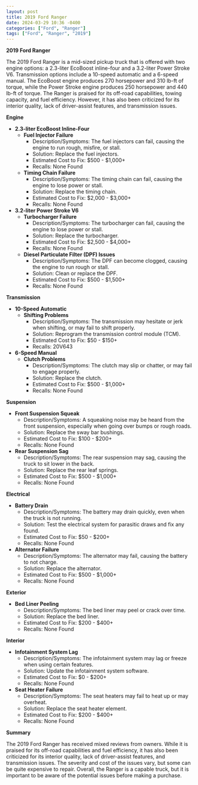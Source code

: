 ```yaml
---
layout: post
title: 2019 Ford Ranger
date: 2024-03-29 10:36 -0400
categories: ["Ford", "Ranger"]
tags: ["Ford", "Ranger", "2019"]
---
```

**2019 Ford Ranger**

The 2019 Ford Ranger is a mid-sized pickup truck that is offered with two engine options: a 2.3-liter EcoBoost inline-four and a 3.2-liter Power Stroke V6. Transmission options include a 10-speed automatic and a 6-speed manual. The EcoBoost engine produces 270 horsepower and 310 lb-ft of torque, while the Power Stroke engine produces 250 horsepower and 440 lb-ft of torque. The Ranger is praised for its off-road capabilities, towing capacity, and fuel efficiency. However, it has also been criticized for its interior quality, lack of driver-assist features, and transmission issues.

**Engine**

* **2.3-liter EcoBoost Inline-Four**
    * **Fuel Injector Failure**
        * Description/Symptoms: The fuel injectors can fail, causing the engine to run rough, misfire, or stall.
        * Solution: Replace the fuel injectors.
        * Estimated Cost to Fix: $500 - $1,000+
        * Recalls: None Found
    * **Timing Chain Failure**
        * Description/Symptoms: The timing chain can fail, causing the engine to lose power or stall.
        * Solution: Replace the timing chain.
        * Estimated Cost to Fix: $2,000 - $3,000+
        * Recalls: None Found
* **3.2-liter Power Stroke V6**
    * **Turbocharger Failure**
        * Description/Symptoms: The turbocharger can fail, causing the engine to lose power or stall.
        * Solution: Replace the turbocharger.
        * Estimated Cost to Fix: $2,500 - $4,000+
        * Recalls: None Found
    * **Diesel Particulate Filter (DPF) Issues**
        * Description/Symptoms: The DPF can become clogged, causing the engine to run rough or stall.
        * Solution: Clean or replace the DPF.
        * Estimated Cost to Fix: $500 - $1,500+
        * Recalls: None Found

**Transmission**

* **10-Speed Automatic**
    * **Shifting Problems**
        * Description/Symptoms: The transmission may hesitate or jerk when shifting, or may fail to shift properly.
        * Solution: Reprogram the transmission control module (TCM).
        * Estimated Cost to Fix: $50 - $150+
        * Recalls: 20V643
* **6-Speed Manual**
    * **Clutch Problems**
        * Description/Symptoms: The clutch may slip or chatter, or may fail to engage properly.
        * Solution: Replace the clutch.
        * Estimated Cost to Fix: $500 - $1,000+
        * Recalls: None Found

**Suspension**

* **Front Suspension Squeak**
    * Description/Symptoms: A squeaking noise may be heard from the front suspension, especially when going over bumps or rough roads.
    * Solution: Replace the sway bar bushings.
    * Estimated Cost to Fix: $100 - $200+
    * Recalls: None Found
* **Rear Suspension Sag**
    * Description/Symptoms: The rear suspension may sag, causing the truck to sit lower in the back.
    * Solution: Replace the rear leaf springs.
    * Estimated Cost to Fix: $500 - $1,000+
    * Recalls: None Found

**Electrical**

* **Battery Drain**
    * Description/Symptoms: The battery may drain quickly, even when the truck is not running.
    * Solution: Test the electrical system for parasitic draws and fix any found.
    * Estimated Cost to Fix: $50 - $200+
    * Recalls: None Found
* **Alternator Failure**
    * Description/Symptoms: The alternator may fail, causing the battery to not charge.
    * Solution: Replace the alternator.
    * Estimated Cost to Fix: $500 - $1,000+
    * Recalls: None Found

**Exterior**

* **Bed Liner Peeling**
    * Description/Symptoms: The bed liner may peel or crack over time.
    * Solution: Replace the bed liner.
    * Estimated Cost to Fix: $200 - $400+
    * Recalls: None Found

**Interior**

* **Infotainment System Lag**
    * Description/Symptoms: The infotainment system may lag or freeze when using certain features.
    * Solution: Update the infotainment system software.
    * Estimated Cost to Fix: $0 - $200+
    * Recalls: None Found
* **Seat Heater Failure**
    * Description/Symptoms: The seat heaters may fail to heat up or may overheat.
    * Solution: Replace the seat heater element.
    * Estimated Cost to Fix: $200 - $400+
    * Recalls: None Found

**Summary**

The 2019 Ford Ranger has received mixed reviews from owners. While it is praised for its off-road capabilities and fuel efficiency, it has also been criticized for its interior quality, lack of driver-assist features, and transmission issues. The severity and cost of the issues vary, but some can be quite expensive to repair. Overall, the Ranger is a capable truck, but it is important to be aware of the potential issues before making a purchase.
